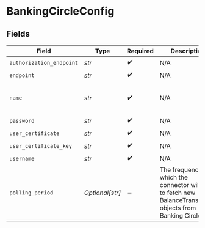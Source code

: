 # BankingCircleConfig


## Fields

| Field                                                                                                           | Type                                                                                                            | Required                                                                                                        | Description                                                                                                     | Example                                                                                                         |
| --------------------------------------------------------------------------------------------------------------- | --------------------------------------------------------------------------------------------------------------- | --------------------------------------------------------------------------------------------------------------- | --------------------------------------------------------------------------------------------------------------- | --------------------------------------------------------------------------------------------------------------- |
| `authorization_endpoint`                                                                                        | *str*                                                                                                           | :heavy_check_mark:                                                                                              | N/A                                                                                                             | XXX                                                                                                             |
| `endpoint`                                                                                                      | *str*                                                                                                           | :heavy_check_mark:                                                                                              | N/A                                                                                                             | XXX                                                                                                             |
| `name`                                                                                                          | *str*                                                                                                           | :heavy_check_mark:                                                                                              | N/A                                                                                                             | My Banking Circle Account                                                                                       |
| `password`                                                                                                      | *str*                                                                                                           | :heavy_check_mark:                                                                                              | N/A                                                                                                             | XXX                                                                                                             |
| `user_certificate`                                                                                              | *str*                                                                                                           | :heavy_check_mark:                                                                                              | N/A                                                                                                             | XXX                                                                                                             |
| `user_certificate_key`                                                                                          | *str*                                                                                                           | :heavy_check_mark:                                                                                              | N/A                                                                                                             | XXX                                                                                                             |
| `username`                                                                                                      | *str*                                                                                                           | :heavy_check_mark:                                                                                              | N/A                                                                                                             | XXX                                                                                                             |
| `polling_period`                                                                                                | *Optional[str]*                                                                                                 | :heavy_minus_sign:                                                                                              | The frequency at which the connector will try to fetch new BalanceTransaction objects from Banking Circle API.<br/> | 60s                                                                                                             |